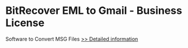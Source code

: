 # BitRecover EML to Gmail - Business License
Software to Convert MSG Files
[>> Detailed information](https://secure.shareit.com/shareit/product.html?productid=300810043&affiliateid=200057808)